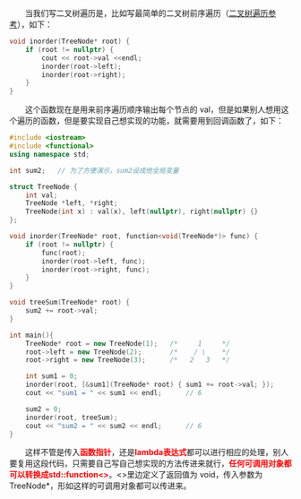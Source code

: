 &emsp;&emsp;当我们写二叉树遍历是，比如写最简单的二叉树前序遍历（[二叉树遍历参考](https://blog.csdn.net/Bob__yuan/article/details/99577057)），如下：
```cpp
void inorder(TreeNode* root) {
	if (root != nullptr) {
		cout << root->val <<endl;
		inorder(root->left);
		inorder(root->right);
	}
}
```
&emsp;&emsp;这个函数现在是用来前序遍历顺序输出每个节点的 val，但是如果别人想用这个遍历的函数，但是要实现自己想实现的功能，就需要用到回调函数了，如下：

```cpp
#include <iostream>
#include <functional>
using namespace std;

int sum2;	// 为了方便演示，sum2设成他全局变量

struct TreeNode {
	int val;
	TreeNode *left, *right;
	TreeNode(int x) : val(x), left(nullptr), right(nullptr) {}
};

void inorder(TreeNode* root, function<void(TreeNode*)> func) {
	if (root != nullptr) {
		func(root);
		inorder(root->left, func);
		inorder(root->right, func);
	}
}

void treeSum(TreeNode* root) {
	sum2 += root->val;
}

int main(){
	TreeNode* root = new TreeNode(1);	/*	   1	 */
	root->left = new TreeNode(2);		/*	  / \	 */
	root->right = new TreeNode(3);		/*	 2   3	 */

	int sum1 = 0;
	inorder(root, [&sum1](TreeNode* root) { sum1 += root->val; });
	cout << "sum1 = " << sum1 << endl;		// 6

	sum2 = 0;
	inorder(root, treeSum);
	cout << "sum2 = " << sum2 << endl;		// 6
}
```
&emsp;&emsp;这样不管是传入<font color=red>**函数指针**</font>，还是<font color=red>**lambda表达式**</font>都可以进行相应的处理，别人要复用这段代码，只需要自己写自己想实现的方法传进来就行，<font color=red>**任何可调用对象都可以转换成std::function<>**</font>。<>里边定义了返回值为 void，传入参数为 TreeNode*，形如这样的可调用对象都可以传进来。
